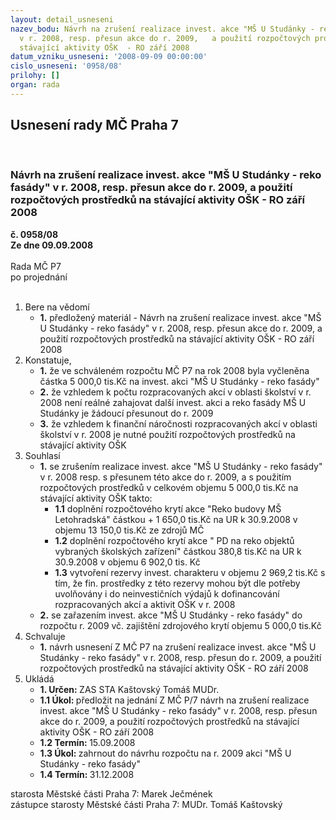 ```yaml
---
layout: detail_usneseni
nazev_bodu: Návrh na zrušení realizace invest. akce "MŠ U Studánky - reko fasády"
  v r. 2008, resp. přesun akce do r. 2009,   a použití rozpočtových prostředků na
  stávající aktivity OŠK  - RO září 2008
datum_vzniku_usneseni: '2008-09-09 00:00:00'
cislo_usneseni: '0958/08'
prilohy: []
organ: rada
---
```

<div id="ucUsn_pList" class="usn">
	<span><h2>Usnesení rady MČ Praha 7 </h2>
<br></span><div class="standBody">
<span><h3>Návrh na zrušení realizace invest. akce "MŠ U Studánky - reko fasády" v r. 2008, resp. přesun akce do r. 2009,   a použití rozpočtových prostředků na stávající aktivity OŠK  - RO září 2008</h3></span><div class="center">
		<strong>č. 0958/08</strong><br>
	</div>
<div class="center">
		<strong>Ze dne 09.09.2008</strong><br><br>
	</div>Rada MČ P7<br> po projednání<br><br><ol>
<li>Bere na vědomí<ul><li>
<strong>1.</strong> předložený materiál - Návrh na zrušení realizace invest. akce "MŠ U Studánky - reko fasády" v r. 2008, resp. přesun akce do r. 2009,   a použití rozpočtových prostředků na stávající aktivity OŠK  - RO září 2008</li></ul>
</li>
<li>Konstatuje,<ul>
<li>
<strong>1.</strong> že ve schváleném rozpočtu MČ P7 na rok 2008 byla vyčleněna částka 5 000,0 tis.Kč na invest. akci "MŠ U Studánky - reko fasády"</li>
<li>
<strong>2.</strong> že vzhledem k počtu rozpracovaných akcí v oblasti školství v r. 2008 není reálné zahajovat další invest. akci a reko fasády MŠ U Studánky je žádoucí přesunout do r. 2009</li>
<li>
<strong>3.</strong> že vzhledem k finanční náročnosti rozpracovaných akcí v oblasti školství v r. 2008 je nutné použití rozpočtových prostředků na stávající aktivity OŠK</li>
</ul>
</li>
<li>Souhlasí<ul>
<li>
<strong>1.</strong> se zrušením realizace invest. akce "MŠ U Studánky - reko fasády" v r. 2008 resp. s přesunem této akce do r. 2009, a s použitím rozpočtových prostředků v celkovém objemu 5 000,0 tis.Kč  na stávající aktivity OŠK takto:<ul>
<li>
<strong>1.1</strong> doplnění rozpočtového krytí akce "Reko budovy MŠ Letohradská" částkou + 1 650,0 tis.Kč na UR k 30.9.2008 v objemu 13 150,0 tis.Kč ze zdrojů MČ</li>
<li>
<strong>1.2</strong> doplnění rozpočtového krytí akce " PD na reko objektů vybraných školských zařízení" částkou 380,8 tis.Kč na UR k 30.9.2008 v objemu 6 902,0 tis. Kč</li>
<li>
<strong>1.3</strong> vytvoření rezervy invest. charakteru v objemu 2 969,2 tis.Kč s tím, že fin. prostředky z této rezervy mohou být  dle potřeby uvolňovány i do neinvestičních výdajů k dofinancování rozpracovaných akcí a aktivit OŠK v r. 2008</li>
</ul>
</li>
<li>
<strong>2.</strong> se zařazením invest. akce "MŠ U Studánky - reko fasády" do rozpočtu r. 2009 vč. zajištění zdrojového krytí objemu 5 000,0 tis.Kč</li>
</ul>
</li>
<li>Schvaluje<ul><li>
<strong>1.</strong> návrh usnesení Z MČ P7 na zrušení realizace invest. akce "MŠ U Studánky - reko fasády" v r. 2008, resp. přesun do r. 2009,   a použití rozpočtových prostředků na stávající aktivity OŠK  - RO září 2008 </li></ul>
</li>
<li>Ukládá<ul>
<li>
<strong>1. Určen: </strong>ZAS STA Kaštovský Tomáš MUDr.</li>
<li>
<strong>1.1 Úkol: </strong>předložit na jednání Z MČ P/7 návrh na zrušení realizace invest. akce "MŠ U Studánky - reko fasády" v r. 2008, resp. přesun akce do r. 2009, a použití rozpočtových prostředků na stávající aktivity OŠK - RO září 2008</li>
<li>
<strong>1.2 Termín: </strong>15.09.2008</li>
<li>
<strong>1.3 Úkol: </strong>zahrnout do návrhu rozpočtu na r. 2009 akci "MŠ U Studánky - reko fasády"</li>
<li>
<strong>1.4 Termín: </strong>31.12.2008</li>
</ul>
</li>
</ol>starosta Městské části Praha 7: Marek Ječmének<br>zástupce starosty Městské části Praha 7: MUDr. Tomáš Kaštovský 
</div>
</div>